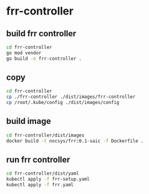 # frr-controller

## build frr controller
```sh
cd frr-controller
go mod vendor
go build -o frr-controller .
```

## copy
```sh
cd frr-controller
cp ./frr-controller ./dist/images/frr-controller
cp /root/.kube/config ./dist/images/config
```

## build image
```sh
cd frr-controller/dist/images
docker build -t nocsys/frr:0.1-saic -f Dockerfile .
```

## run frr controller
```sh
cd frr-controller/dist/yaml
kubectl apply -f frr-setup.yaml
kubectl apply -f frr.yaml
```